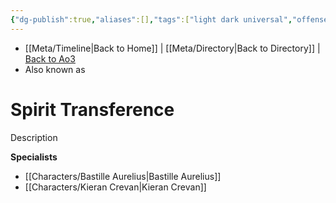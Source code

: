 ```yaml
---
{"dg-publish":true,"aliases":[],"tags":["light dark universal","offense defense utility","control sense alter","forcepower"],"permalink":"/force-abilities-force-phenomena/spirit-transference/","dgPassFrontmatter":true}
---
```


- [[Meta/Timeline\|Back to Home]] | [[Meta/Directory\|Back to Directory]] | [Back to Ao3](https://archiveofourown.org/works/19334440/chapters/45992584)
- Also known as 

# Spirit Transference
Description

**Specialists**
- [[Characters/Bastille Aurelius\|Bastille Aurelius]]
- [[Characters/Kieran Crevan\|Kieran Crevan]]